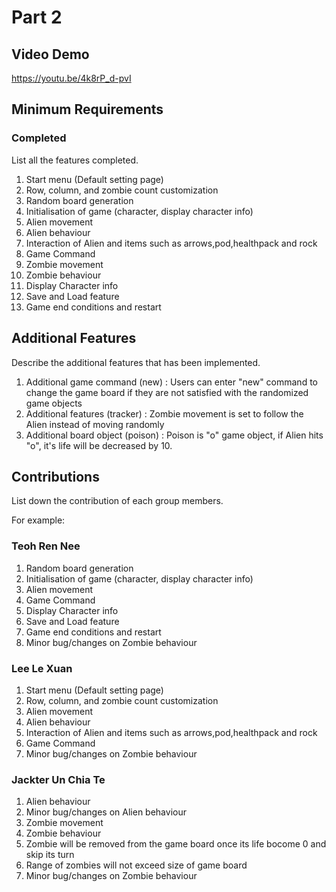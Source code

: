 # Part 2

## Video Demo

https://youtu.be/4k8rP_d-pvI

## Minimum Requirements

### Completed

List all the features completed.

1. Start menu (Default setting page)
2. Row, column, and zombie count customization
3. Random board generation
4. Initialisation of game (character, display character info) 
5. Alien movement
6. Alien behaviour
7. Interaction of Alien and items such as arrows,pod,healthpack and rock
8. Game Command 
9. Zombie movement 
10. Zombie behaviour
11. Display Character info
12. Save and Load feature
13. Game end conditions and restart


## Additional Features

Describe the additional features that has been implemented.

1. Additional game command (new) : Users can enter "new" command to change the game board if they are not satisfied with the randomized game objects
2. Additional features (tracker) : Zombie movement is set to follow the Alien instead of moving randomly
3. Additional board object (poison) : Poison is "o" game object, if Alien hits "o", it's life will be decreased by 10.

## Contributions

List down the contribution of each group members.

For example:

### Teoh Ren Nee

1. Random board generation
2. Initialisation of game (character, display character info) 
3. Alien movement
4. Game Command 
5. Display Character info
6. Save and Load feature
7. Game end conditions and restart
8. Minor bug/changes on Zombie behaviour

### Lee Le Xuan

1. Start menu (Default setting page)
2. Row, column, and zombie count customization 
3. Alien movement
4. Alien behaviour
5. Interaction of Alien and items such as arrows,pod,healthpack and rock
6. Game Command
7. Minor bug/changes on Zombie behaviour 

### Jackter Un Chia Te

1. Alien behaviour
2. Minor bug/changes on Alien behaviour
3. Zombie movement 
4. Zombie behaviour
5. Zombie will be removed from the game board once its life bocome 0 and skip its turn
6. Range of zombies will not exceed size of game board
7. Minor bug/changes on Zombie behaviour 






